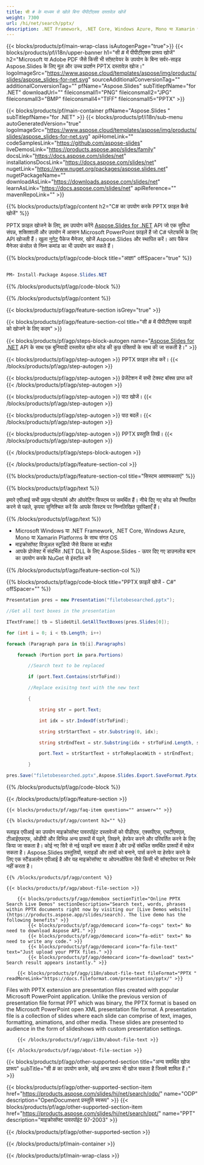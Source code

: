 ```yaml
---
title: सी # के माध्यम से खोले बिना पीपीटीएक्स दस्तावेज़ खोजें
weight: 7300
url: /hi/net/search/pptx/ 
description: .NET Framework, .NET Core, Windows Azure, Mono या Xamarin प्लेटफॉर्म पर PPTX फ़ाइल में पैटर्न वाले शब्दों को खोजने के लिए C# स्रोत कोड।
---
```


{{< blocks/products/pf/main-wrap-class isAutogenPage="true">}}
{{< blocks/products/pf/i18n/upper-banner h1="सी # में पीपीटीएक्स प्रारूप खोजें" h2="Microsoft या Adobe PDF जैसे किसी भी सॉफ़्टवेयर के उपयोग के बिना सर्वर-साइड Aspose.Slides के लिए मूल और उच्च प्रदर्शन PPTX दस्तावेज़ खोज।" logoImageSrc="https://www.aspose.cloud/templates/aspose/img/products/slides/aspose_slides-for-net.svg" sourceAdditionalConversionTag="" additionalConversionTag="" pfName="Aspose.Slides" subTitlepfName="for .NET" downloadUrl="" fileiconsmall1="PNG" fileiconsmall2="JPG" fileiconsmall3="BMP" fileiconsmall4="TIFF" fileiconsmall5="PPTX" >}}

{{< blocks/products/pf/main-container pfName="Aspose.Slides " subTitlepfName="for .NET" >}}
{{< blocks/products/pf/i18n/sub-menu autoGeneratedVersion="true" logoImageSrc="https://www.aspose.cloud/templates/aspose/img/products/slides/aspose_slides-for-net.svg" apiHomeLink="" codeSamplesLink="https://github.com/aspose-slides" liveDemosLink="https://products.aspose.app/slides/family" docsLink="https://docs.aspose.com/slides/net" installationsDocsLink="https://docs.aspose.com/slides/net" nugetLink="https://www.nuget.org/packages/aspose.slides.net" nugetPackageName="" downloadAsLink="https://downloads.aspose.com/slides/net" learnAsLink="https://docs.aspose.com/slides/net" apiReference="" mavenRepoLink="" >}}

{{% blocks/products/pf/agp/content h2="C# का उपयोग करके PPTX फ़ाइल कैसे खोजें" %}}

 PPTX फ़ाइल खोजने के लिए, हम उपयोग करेंगे
 [Aspose.Slides for .NET](https://products.aspose.com/slides/hi/net)
 API जो एक सुविधा संपन्न, शक्तिशाली और उपयोग में आसान Microsoft PowerPoint फ़ाइलें हैं जो C# प्लेटफॉर्म के लिए API खोजती हैं। खुला
 [नुगेट](https://www.nuget.org/packages/aspose.slides.net)
 पैकेज मैनेजर, खोजें
 Aspose.Slides
 और स्थापित करें। आप पैकेज मैनेजर कंसोल से निम्न कमांड का भी उपयोग कर सकते हैं।

{{% blocks/products/pf/agp/code-block title="आज्ञा" offSpacer="true" %}}

```cs

PM> Install-Package Aspose.Slides.NET

```

{{% /blocks/products/pf/agp/code-block %}}

{{% /blocks/products/pf/agp/content %}}

{{< blocks/products/pf/agp/feature-section isGrey="true" >}}


{{< blocks/products/pf/agp/feature-section-col title="सी # में पीपीटीएक्स फाइलों को खोजने के लिए कदम" >}}

{{< blocks/products/pf/agp/steps-block-autogen name="[Aspose.Slides for .NET](https://products.aspose.com/slides/hi/net) API के साथ एक बुनियादी दस्तावेज़ खोज कोड की कुछ पंक्तियों के साथ की जा सकती है।" >}}

{{< blocks/products/pf/agp/step-autogen >}}
PPTX फ़ाइल लोड करें।
{{< /blocks/products/pf/agp/step-autogen >}}

{{< blocks/products/pf/agp/step-autogen >}}
प्रेजेंटेशन में सभी टेक्स्ट बॉक्स प्राप्त करें
{{< /blocks/products/pf/agp/step-autogen >}}

{{< blocks/products/pf/agp/step-autogen >}}
पाठ खोजें।
{{< /blocks/products/pf/agp/step-autogen >}}

{{< blocks/products/pf/agp/step-autogen >}}
पाठ बदलें।
{{< /blocks/products/pf/agp/step-autogen >}}

{{< blocks/products/pf/agp/step-autogen >}}
PPTX प्रस्तुति लिखें।
{{< /blocks/products/pf/agp/step-autogen >}}

{{< /blocks/products/pf/agp/steps-block-autogen >}}

{{< /blocks/products/pf/agp/feature-section-col >}}

{{% blocks/products/pf/agp/feature-section-col title="सिस्टम आवश्यकताएं" %}}

{{% blocks/products/pf/agp/text %}}

 हमारे एपीआई सभी प्रमुख प्लेटफॉर्म और ऑपरेटिंग सिस्टम पर समर्थित हैं। नीचे दिए गए कोड को निष्पादित करने से पहले, कृपया सुनिश्चित करें कि आपके सिस्टम पर निम्नलिखित पूर्वापेक्षाएँ हैं।

{{% /blocks/products/pf/agp/text %}}

- Microsoft Windows या .NET Framework, .NET Core, Windows Azure, Mono या Xamarin Platforms के साथ संगत OS
- माइक्रोसॉफ्ट विजुअल स्टूडियो जैसे विकास का माहौल
- आपके प्रोजेक्ट में संदर्भित .NET DLL के लिए Aspose.Slides - ऊपर दिए गए डाउनलोड बटन का उपयोग करके NuGet से इंस्टॉल करें

{{% /blocks/products/pf/agp/feature-section-col %}}

{{% blocks/products/pf/agp/code-block title="PPTX फ़ाइलें खोजें - C#" offSpacer="" %}}

```cs
Presentation pres = new Presentation("filetobesearched.pptx");

//Get all text boxes in the presentation

ITextFrame[] tb = SlideUtil.GetAllTextBoxes(pres.Slides[0]);

for (int i = 0; i < tb.Length; i++)

foreach (Paragraph para in tb[i].Paragraphs)

    foreach (Portion port in para.Portions)

        //Search text to be replaced

        if (port.Text.Contains(strToFind))

        //Replace exisitng text with the new text

        {

            string str = port.Text;

            int idx = str.IndexOf(strToFind);

            string strStartText = str.Substring(0, idx);

            string strEndText = str.Substring(idx + strToFind.Length, str.Length - 1 - (idx + strToFind.Length - 1));

            port.Text = strStartText + strToReplaceWith + strEndText;

        }

pres.Save("filetobesearched.pptx",Aspose.Slides.Export.SaveFormat.Pptx);  

```

{{% /blocks/products/pf/agp/code-block %}}

{{< /blocks/products/pf/agp/feature-section >}}

    {{< blocks/products/pf/agp/faq-item question="" answer="" >}}
 

<!-- aboutfile Starts -->

    {{% blocks/products/pf/agp/content h2="" %}}

 स्लाइड एपीआई का उपयोग माइक्रोसॉफ्ट पावरपॉइंट दस्तावेजों को पीडीएफ, एक्सपीएस, एचटीएमएल, टीआईएफएफ, ओडीपी और विभिन्न अन्य प्रारूपों में पढ़ने, लिखने, हेरफेर करने और परिवर्तित करने के लिए किया जा सकता है। कोई नए सिरे से नई फाइलें बना सकता है और उन्हें संबंधित समर्थित प्रारूपों में सहेज सकता है। Aspose.Slides प्रस्तुतियों, स्लाइडों और तत्वों को बनाने, पार्स करने या हेरफेर करने के लिए एक स्टैंडअलोन एपीआई है और यह माइक्रोसॉफ्ट या ओपनऑफिस जैसे किसी भी सॉफ्टवेयर पर निर्भर नहीं करता है।  



    {{% /blocks/products/pf/agp/content %}}

    {{< blocks/products/pf/agp/about-file-section >}}

        {{< blocks/products/pf/agp/demobox sectionTitle="Online PPTX Search Live Demos" sectionDescription="Search text, words, phrases within PPTX documents right now by visiting our [Live Demos website](https://products.aspose.app/slides/search). The live demo has the following benefits" >}}
            {{< blocks/products/pf/agp/democard icon="fa-cogs" text=" No need to download Aspose API." >}}
            {{< blocks/products/pf/agp/democard icon="fa-edit" text=" No need to write any code." >}}
            {{< blocks/products/pf/agp/democard icon="fa-file-text" text="Just upload your PPTX files." >}}
            {{< blocks/products/pf/agp/democard icon="fa-download" text=" Search result appears instantly." >}}

        {{< blocks/products/pf/agp/i18n/about-file-text fileFormat="PPTX " readMoreLink="https://docs.fileformat.com/presentation/pptx/" >}}
Files with PPTX extension are presentation files created with popular Microsoft PowerPoint application. Unlike the previous version of presentation file format PPT which was binary, the PPTX format is based on the Microsoft PowerPoint open XML presentation file format. A presentation file is a collection of slides where each slide can comprise of text, images, formatting, animations, and other media. These slides are presented to audience in the form of slideshows with custom presentation settings. 

        {{< /blocks/products/pf/agp/i18n/about-file-text >}}

    {{< /blocks/products/pf/agp/about-file-section >}}

<!-- aboutfile Ends -->

{{< blocks/products/pf/agp/other-supported-section title="अन्य समर्थित खोज प्रारूप" subTitle="सी # का उपयोग करके, कोई अन्य प्रारूप भी खोज सकता है जिसमें शामिल हैं।" >}}

{{< blocks/products/pf/agp/other-supported-section-item href="https://products.aspose.com/slides/hi/net/search/odp/" name="ODP" description="OpenDocument प्रस्तुति स्वरूप" >}}
{{< blocks/products/pf/agp/other-supported-section-item href="https://products.aspose.com/slides/hi/net/search/ppt/" name="PPT" description="माइक्रोसॉफ्ट पावरपॉइंट 97-2003" >}}

{{< /blocks/products/pf/agp/other-supported-section >}}

{{< /blocks/products/pf/main-container >}}
    
{{< /blocks/products/pf/main-wrap-class >}}